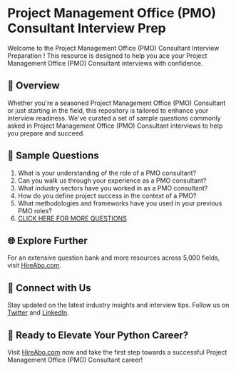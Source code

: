 # Project Management Office (PMO) Consultant Interview Prep

Welcome to the Project Management Office (PMO) Consultant Interview Preparation ! This resource is designed to help you ace your Project Management Office (PMO) Consultant interviews with confidence.

## 🚀 Overview

Whether you're a seasoned Project Management Office (PMO) Consultant or just starting in the field, this repository is tailored to enhance your interview readiness. We've curated a set of sample questions commonly asked in Project Management Office (PMO) Consultant interviews to help you prepare and succeed.

## 📝 Sample Questions

1. What is your understanding of the role of a PMO consultant?
2. Can you walk us through your experience as a PMO consultant?
3. What industry sectors have you worked in as a PMO consultant?
4. How do you define project success in the context of a PMO?
5. What methodologies and frameworks have you used in your previous PMO roles?
6. [CLICK HERE FOR MORE QUESTIONS](https://hireabo.com/job/1_3_38/Project%20Management%20Office%20PMO%20Consultant)

## 🌐 Explore Further

For an extensive question bank and more resources across 5,000 fields, visit [HireAbo.com](https://www.hireabo.com).

## 📱 Connect with Us

Stay updated on the latest industry insights and interview tips. Follow us on [Twitter](https://twitter.com/hireabo) and [LinkedIn](https://www.linkedin.com/in/hire-abo-3609972a8/).

## 🚀 Ready to Elevate Your Python Career?

Visit [HireAbo.com](https://www.hireabo.com) now and take the first step towards a successful Project Management Office (PMO) Consultant career!